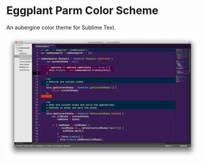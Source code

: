 Eggplant Parm Color Scheme
=====================

An aubergine color theme for Sublime Text.

![Screenshot](http://github.com/mimshwright/sublime-eggplant-parm/raw/master/screenshot.png)
